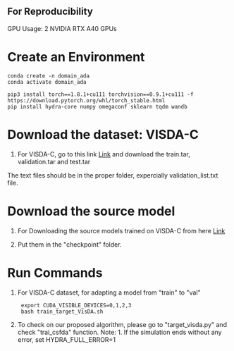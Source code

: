 ## For Reproducibility

GPU Usage: 2 NVIDIA RTX A40 GPUs

# Create an Environment
	
	conda create -n domain_ada 
	conda activate domain_ada
	
	pip3 install torch==1.8.1+cu111 torchvision==0.9.1+cu111 -f https://download.pytorch.org/whl/torch_stable.html
	pip install hydra-core numpy omegaconf sklearn tqdm wandb

		
# Download the dataset: VISDA-C

1. For VISDA-C, go to this link [Link](https://github.com/VisionLearningGroup/taskcv-2017-public/tree/master/classification) and download the train.tar, validation.tar and test.tar

The text files should be in the proper folder, expercially validation_list.txt file.
	
	
# Download the source model 
1. For Downloading the source models trained on VISDA-C from here [Link](https://drive.google.com/drive/folders/1Uf4jCsGX0WcC8aHstdEG7FvCR6DBSufk?usp=sharing)

2. Put them in the "checkpoint" folder. 

# Run Commands
	
1. For VISDA-C dataset, for adapting a model from "train" to "val"
 
 		export CUDA_VISIBLE_DEVICES=0,1,2,3
		bash train_target_VisDA.sh 
		
2. To check on our proposed algorithm, please go to "target_visda.py" and check "trai_csfda" function.
Note: 1. If the simulation ends without any error, set HYDRA_FULL_ERROR=1

